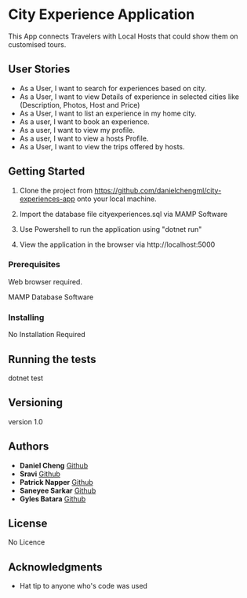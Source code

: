 # City Experience Application

This App connects Travelers with Local Hosts that could show them on customised tours.

## User Stories

* As a User, I want to search for experiences based on city.
*  As a User, I want to view Details of experience in selected cities like (Description, Photos, Host and Price)
* As a User, I want to list an experience in my home city.
* As a user, I want to book an experience.
* As a user, I want to view my profile.
* As a user, I want to view a hosts Profile.
* As a User, I want to view the trips offered by hosts.

## Getting Started

1. Clone the project from https://github.com/danielchengml/city-experiences-app onto your local machine.

2. Import the database file cityexperiences.sql via MAMP Software

3. Use Powershell to run the application using "dotnet run"

4. View the application in the browser via http://localhost:5000

### Prerequisites

Web browser required.

MAMP Database Software

### Installing

No Installation Required

## Running the tests

dotnet test


## Versioning

version 1.0

## Authors

* **Daniel Cheng**  [Github](https://github.com/danielchengml)
* **Sravi**  [Github](https://github.com/Sravyy)
* **Patrick Napper**  [Github](https://github.com/pnapper)
* **Saneyee Sarkar**  [Github](https://github.com//saneyee)
* **Gyles Batara**  [Github](https://github.com/gylesb)



## License

No Licence

## Acknowledgments

* Hat tip to anyone who's code was used
